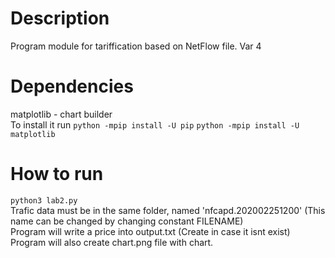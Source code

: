 # Description
Program module for tariffication based on NetFlow file. Var 4
# Dependencies
matplotlib - chart builder  
To install it run `python -mpip install -U pip` `python -mpip install -U matplotlib`
# How to run
 `python3 lab2.py`  
 Trafic data must be in the same folder, named 'nfcapd.202002251200' (This name can be changed by changing constant FILENAME)  
 Program will write a price into output.txt (Create in case it isnt exist)  
 Program will also create chart.png file with chart.

